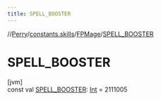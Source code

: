 ```yaml
---
title: SPELL_BOOSTER
---
```

//[Perry](../../../index.html)/[constants.skills](../index.html)/[FPMage](index.html)/[SPELL_BOOSTER](-s-p-e-l-l_-b-o-o-s-t-e-r.html)



# SPELL_BOOSTER



[jvm]\
const val [SPELL_BOOSTER](-s-p-e-l-l_-b-o-o-s-t-e-r.html): [Int](https://kotlinlang.org/api/latest/jvm/stdlib/kotlin/-int/index.html) = 2111005




